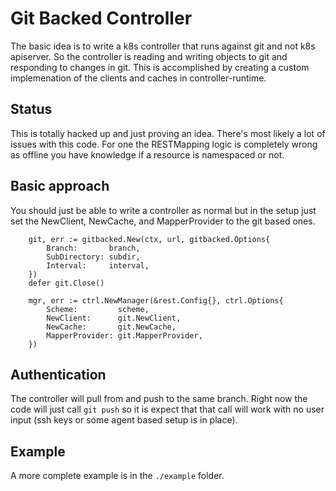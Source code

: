# Git Backed Controller

The basic idea is to write a k8s controller that runs against git and not k8s apiserver. So the
controller is reading and writing objects to git and responding to changes in git. This is
accomplished by creating a custom implemenation of the clients and caches in controller-runtime.

## Status

This is totally hacked up and just proving an idea. There's most likely a lot of issues with this
code.  For one the RESTMapping logic is completely wrong as offline you have knowledge if a resource
is namespaced or not.

## Basic approach

You should just be able to write a controller as normal but in the setup just set the NewClient, NewCache, and MapperProvider to the git based ones.

```golang
	git, err := gitbacked.New(ctx, url, gitbacked.Options{
		Branch:       branch,
		SubDirectory: subdir,
		Interval:     interval,
	})
	defer git.Close()

	mgr, err := ctrl.NewManager(&rest.Config{}, ctrl.Options{
		Scheme:         scheme,
		NewClient:      git.NewClient,
		NewCache:       git.NewCache,
		MapperProvider: git.MapperProvider,
	})
```

## Authentication

The controller will pull from and push to the same branch.  Right now the code will just call `git push` so it is expect that that call will work with no user input (ssh keys or some agent based setup is in place).

## Example

A more complete example is in the `./example` folder.
